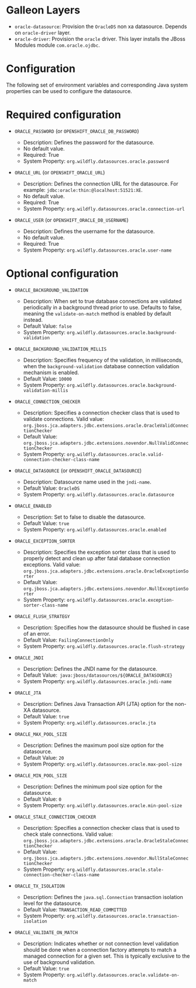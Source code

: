 Galleon Layers
=========

* `oracle-datasource`: Provision the `OracleDS` non xa datasource. Depends on `oracle-driver` layer.
* `oracle-driver`: Provision the `oracle` driver. This layer installs the JBoss Modules module `com.oracle.ojdbc`.

Configuration
========

The following set of environment variables and corresponding Java system properties can be used to configure the datasource.

Required configuration
==============

* `ORACLE_PASSWORD` (or `OPENSHIFT_ORACLE_DB_PASSWORD`)

  * Description: Defines the password for the datasource.
  * No default value.
  * Required: True
  * System Property: `org.wildfly.datasources.oracle.password`

* `ORACLE_URL` (or `OPENSHIFT_ORACLE_URL`)

  * Description: Defines the connection URL for the datasource.  For example: `jdbc:oracle:thin:@localhost:51521:XE`.
  * No default value.
  * Required: True
  * System Property: `org.wildfly.datasources.oracle.connection-url`

* `ORACLE_USER` (or `OPENSHIFT_ORACLE_DB_USERNAME`)

  * Description: Defines the username for the datasource. 
  * No default value.
  * Required: True
  * System Property: `org.wildfly.datasources.oracle.user-name`

Optional configuration
==============

* `ORACLE_BACKGROUND_VALIDATION`

  * Description: When set to true database connections are validated periodically in a background thread prior to use. Defaults to false, meaning the `validate-on-match` method is enabled by default instead.  
  * Default Value: `false`
  * System Property: `org.wildfly.datasources.oracle.background-validation`

* `ORACLE_BACKGROUND_VALIDATION_MILLIS`

  * Description: Specifies frequency of the validation, in milliseconds, when the `background-validation` database connection validation mechanism is enabled.    
  * Default Value: `10000`
  * System Property: `org.wildfly.datasources.oracle.background-validation-millis`

* `ORACLE_CONNECTION_CHECKER`

  * Description: Specifies a connection checker class that is used to validate connections. Valid value: `org.jboss.jca.adapters.jdbc.extensions.oracle.OracleValidConnectionChecker`
  * Default Value: `org.jboss.jca.adapters.jdbc.extensions.novendor.NullValidConnectionChecker`
  * System Property: `org.wildfly.datasources.oracle.valid-connection-checker-class-name`

* `ORACLE_DATASOURCE` (or `OPENSHIFT_ORACLE_DATASOURCE`)

  * Description: Datasource name used in the `jndi-name`.
  * Default Value: `OracleDS`
  * System Property: `org.wildfly.datasources.oracle.datasource`

* `ORACLE_ENABLED`

  * Description: Set to false to disable the datasource.
  * Default Value: `true`
  * System Property: `org.wildfly.datasources.oracle.enabled`

* `ORACLE_EXCEPTION_SORTER`

  * Description: Specifies the exception sorter class that is used to properly detect and clean up after fatal database connection exceptions. Valid value: `org.jboss.jca.adapters.jdbc.extensions.oracle.OracleExceptionSorter`
  * Default Value: `org.jboss.jca.adapters.jdbc.extensions.novendor.NullExceptionSorter`
  * System Property: `org.wildfly.datasources.oracle.exception-sorter-class-name`

* `ORACLE_FLUSH_STRATEGY`

  * Description: Specifies how the datasource should be flushed in case of an error.    
  * Default Value: `FailingConnectionOnly`
  * System Property: `org.wildfly.datasources.oracle.flush-strategy`

* `ORACLE_JNDI`

  * Description: Defines the JNDI name for the datasource.
  * Default Value:` java:jboss/datasources/${ORACLE_DATASOURCE}`
  * System Property: `org.wildfly.datasources.oracle.jndi-name`

* `ORACLE_JTA`

  * Description: Defines Java Transaction API (JTA) option for the non-XA datasource.
  * Default Value: `true`
  * System Property: `org.wildfly.datasources.oracle.jta`

* `ORACLE_MAX_POOL_SIZE`

  * Description: Defines the maximum pool size option for the datasource.
  * Default Value: `20`
  * System Property: `org.wildfly.datasources.oracle.max-pool-size`

* `ORACLE_MIN_POOL_SIZE`

  * Description: Defines the minimum pool size option for the datasource.
  * Default Value: `0`
  * System Property: `org.wildfly.datasources.oracle.min-pool-size`

* `ORACLE_STALE_CONNECTION_CHECKER`

  * Description: Specifies a connection checker class that is used to check stale connections. Valid value: `org.jboss.jca.adapters.jdbc.extensions.oracle.OracleStaleConnectionChecker`
  * Default Value: `org.jboss.jca.adapters.jdbc.extensions.novendor.NullStaleConnectionChecker`
  * System Property: `org.wildfly.datasources.oracle.stale-connection-checker-class-name`

* `ORACLE_TX_ISOLATION`

  * Description: Defines the `java.sql.Connection` transaction isolation level for the datasource.    
  * Default Value: `TRANSACTION_READ_COMMITTED`
  * System Property: `org.wildfly.datasources.oracle.transaction-isolation`

* `ORACLE_VALIDATE_ON_MATCH`

  * Description: Indicates whether or not connection level validation should be done when a connection factory attempts to match a managed connection for a given set. This is typically exclusive to the use of background validation.
  * Default Value: `true`
  * System Property: `org.wildfly.datasources.oracle.validate-on-match`

